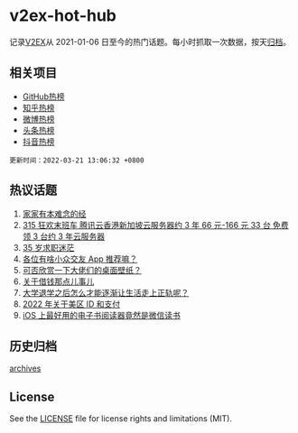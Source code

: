 # v2ex-hot-hub

 记录[V2EX](https://www.v2ex.com/)从 2021-01-06 日至今的热门话题。每小时抓取一次数据，按天[归档](archives)。
 
 ## 相关项目

- [GitHub热榜](https://github.com/snaildev/github-hot-hub)
- [知乎热榜](https://github.com/snaildev/zhihu-hot-hub)
- [微博热榜](https://github.com/snaildev/weibo-hot-hub)
- [头条热榜](https://github.com/snaildev/toutiao-hot-hub)
- [抖音热榜](https://github.com/snaildev/douyin-hot-hub)


 `更新时间：2022-03-21 13:06:32 +0800`

## 热议话题

1. [家家有本难念的经](https://www.v2ex.com/t/841636)
1. [315 狂欢末班车 腾讯云香港新加坡云服务器约 3 年 66 元-166 元 33 台 免费领 3 台约 3 年云服务器](https://www.v2ex.com/t/841722)
1. [35 岁求职迷茫](https://www.v2ex.com/t/841773)
1. [各位有啥小众交友 App 推荐嘛？](https://www.v2ex.com/t/841621)
1. [可否欣赏一下大佬们的桌面壁纸？](https://www.v2ex.com/t/841646)
1. [关于借钱那点儿事儿](https://www.v2ex.com/t/841625)
1. [大学退学之后怎么才能逐渐让生活走上正轨呢？](https://www.v2ex.com/t/841645)
1. [2022 年关于美区 ID 和支付](https://www.v2ex.com/t/841726)
1. [iOS 上最好用的电子书阅读器竟然是微信读书](https://www.v2ex.com/t/841781)

## 历史归档

[archives](archives)

## License

See the [LICENSE](LICENSE) file for license rights and limitations (MIT).

